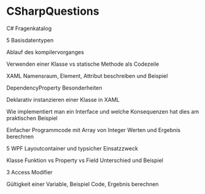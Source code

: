 # CSharpQuestions
C# Fragenkatalog

5 Basisdatentypen

Ablauf des kompilervorganges

Verwenden einer Klasse vs statische Methode als Codezeile

XAML Namensraum, Element, Attribut beschreiben und Beispiel

DependencyProperty Besonderheiten



Deklarativ instanzieren einer Klasse in XAML



Wie implementiert man ein Interface und welche Konsequenzen hat dies am praktischen Beispiel

Einfacher Programmcode mit Array von Integer Werten und Ergebnis berechnen

5 WPF Layoutcontainer und typsicher Einsatzzweck

Klasse Funktion vs Property vs Field Unterschied und Beispiel

3 Access Modifier


Gültigkeit einer Variable, Beispiel Code, Ergebnis berechnen





